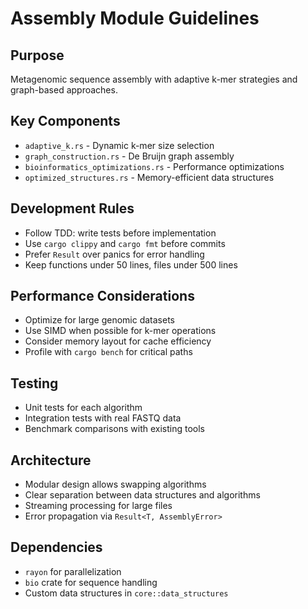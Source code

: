 # Assembly Module Guidelines

## Purpose
Metagenomic sequence assembly with adaptive k-mer strategies and graph-based approaches.

## Key Components
- `adaptive_k.rs` - Dynamic k-mer size selection
- `graph_construction.rs` - De Bruijn graph assembly
- `bioinformatics_optimizations.rs` - Performance optimizations
- `optimized_structures.rs` - Memory-efficient data structures

## Development Rules
- Follow TDD: write tests before implementation
- Use `cargo clippy` and `cargo fmt` before commits
- Prefer `Result` over panics for error handling
- Keep functions under 50 lines, files under 500 lines

## Performance Considerations
- Optimize for large genomic datasets
- Use SIMD when possible for k-mer operations
- Consider memory layout for cache efficiency
- Profile with `cargo bench` for critical paths

## Testing
- Unit tests for each algorithm
- Integration tests with real FASTQ data
- Benchmark comparisons with existing tools

## Architecture
- Modular design allows swapping algorithms
- Clear separation between data structures and algorithms
- Streaming processing for large files
- Error propagation via `Result<T, AssemblyError>`

## Dependencies
- `rayon` for parallelization
- `bio` crate for sequence handling
- Custom data structures in `core::data_structures`
